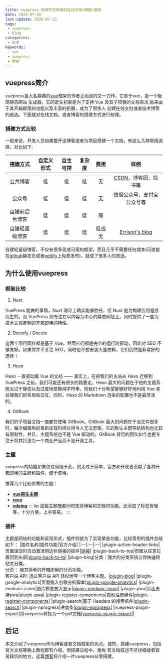 ```yaml
---
title: vuepress-低调不失风格的在线文档(博客)框架
date: 2020-07-10
last-update: 2020-07-13
tags:
 - vuepress
 - blog
categories:
 - 技术
keywords:
 - vue 
 - vuepress
 - 博客 
---
```


## vuepress简介
vuepress是大名鼎鼎的[vue](https://cn.vuejs.org/)框架的作者尤雨溪的又一力作，它基于vue，是一个极简静态网站
生成器。它的诞生初衷是为了支持 Vue 及其子项目的文档需求,后来由于其开箱即用的功能以及丰富的拓展，成为了很多人
创建在线文档或者技术博客的首选。下面就对在线文档，或者博客的搭建方式进行梳理。

### 搭建方式比较
  一般来说，开发人员如果要开设博客或者为项目搭建一个文档，有这么几种常用选择，对比如下:
  
  搭建方式|自定义形式|自主可控|复杂度|费用|样例|
  |:--:|:--:|:--:|:--:|:--:|:--:|
  |公共博客|低|低|低|无|[CSDN](https://blog.csdn.net/qisong3/article/details/85037769)，博客园，简书等|
  |公众号|低|低|低|无|微信公众号，支付宝公众号等|
  |自建前后台博客|低|低|低|高||
  |自建轻量级博客|低|低|低|低或无|[Errison's blog](https://blog.errison.cn)|

自建轻量级博客，不仅有很多现成可用的框架，而且几乎不需要任何成本(可直接在[github](https://github.com/)静态页或者[netlify](https://www.netlify.com/)上免费发布)，就成了很多人的首选。


## 为什么使用vuepress 
###  框架比较

1. Nuxt

VuePress 能做的事情，Nuxt 理论上确实能够胜任，但 Nuxt 是为构建应用程序而生的，而 VuePress 则专注在以内容为中心的静态网站上，同时提供了一些为技术文档定制的开箱即用的特性。

2. Docsify / Docute

这两个项目同样都是基于 Vue，然而它们都是完全的运行时驱动，因此对 SEO 不够友好。如果你并不关注 SEO，同时也不想安装大量依赖，它们仍然是非常好的选择！

3. Hexo

Hexo 一直驱动着 Vue 的文档 —— 事实上，在把我们的主站从 Hexo 迁移到 VuePress 之前，我们可能还有很长的路要走。Hexo 最大的问题在于他的主题系统太过于静态以及过度地依赖纯字符串，而我们十分希望能够好好地利用 Vue 来处理我们的布局和交互，同时，Hexo 的 Markdown 渲染的配置也不是最灵活的。

4. GitBook

我们的子项目文档一直都在使用 GitBook。GitBook 最大的问题在于当文件很多时，每次编辑后的重新加载时间长得令人无法忍受。它的默认主题导航结构也比较有限制性，并且，主题系统也不是 Vue 驱动的。GitBook 背后的团队如今也更专注于将其打造为一个商业产品而不是开源工具。


### 主题

vuepress的功能如果仅仅局限于此，则太过于简单，官方和开发者贡献了各种开箱即用的主题和插件，便于使用。


推荐几个比较优秀的主题：
 - [**vue原生主题**](https://www.vuepress.cn/)
 - [**reco**](https://www.recoluan.com/)
 - [**vdoing**](https://xugaoyi.com/)
::: tip
这些主题既都同时支持博客和文档的功能，还添加了标签管理等，十分方便，上手容易。
:::

### 插件

主题是网站的功能和呈现形式，插件则是为了实现某些功能，比较常用的插件总结如下：
  |插件名称|插件功能|官方介绍|
  |:--|:--|:--|
  |plugin-active-header-links|页面滚动时自动激活侧边栏链接的插件|[链接](https://v1.vuepress.vuejs.org/zh/plugin/official/plugin-active-header-links.html)|
  |plugin-back-to-top|页面从任意位置回到头部|[plugin-back-to-to](https://v1.vuepress.vuejs.org/zh/plugin/official/plugin-back-to-top.html)|
  |plugin-blog|分类：强大的分类系统让你快速将贴文分类。<br> 分页： 极其简单的开箱即用的分页功能。<br>客户端 API: 透过客户端 API 轻松地写一个博客主题。|[plugin-blog](https://vuepress-plugin-blog.ulivz.com/)|
  |plugin-google-analytics|页面插入谷歌分析脚本|[plugin-google-analytics](https://v1.vuepress.vuejs.org/zh/plugin/official/plugin-google-analytics.html)|
  |plugin-medium-zoom|图片模态放大显示|[plugin-medium-zoom](https://github.com/francoischalifour/medium-zoom)|
  |plugin-pwa|页面支持pwa|[plugin-pwa](https://v1.vuepress.vuejs.org/zh/plugin/official/plugin-pwa.html)|
  |plugin-register-components|自动注册组件|[plugin-register-components](https://v1.vuepress.vuejs.org/zh/plugin/official/plugin-register-components.htm)|
  |plugin-search|基于 Headers 的搜索插件|[plugin-search](https://v1.vuepress.vuejs.org/zh/plugin/official/plugin-search.html)|
  |plugin-nprogress|进度条|[plugin-nprogress](https://github.com/rstacruz/nprogress)|
  |vuepress-plugin-export|将vuepress转换为一个pdf文档|[vuepress-plugin-export](https://github.com/ulivz/vuepress-plugin-export)||

## 后记
本文介绍了vuepress作为博客或者文档框架的优点。诚然，搭建vuepress，包括官方文档等晚上教程都有介绍，但搭建过程中，难免
有文档叙述不尽详细或者容易踩坑的地方，这篇[博客](从零开始搭建vuepress.md)将介绍一片vuepress从零搭建。
